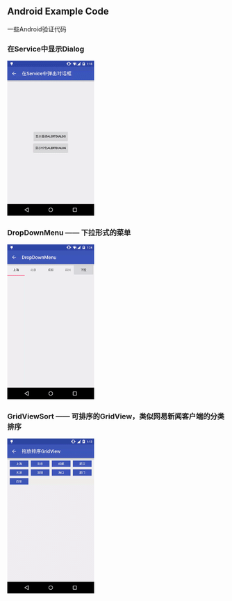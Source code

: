 ## Android Example Code
一些Android验证代码

### 在Service中显示Dialog
<img src="./images/servicedialog.gif" width="200px" height="auto" />

### DropDownMenu —— 下拉形式的菜单
<img src="./images/dropdownmenu.gif" width="200px" height="auto" />

### GridViewSort —— 可排序的GridView，类似网易新闻客户端的分类排序
<img src="./images/gridviewsort.gif" width="200px" height="auto" />

